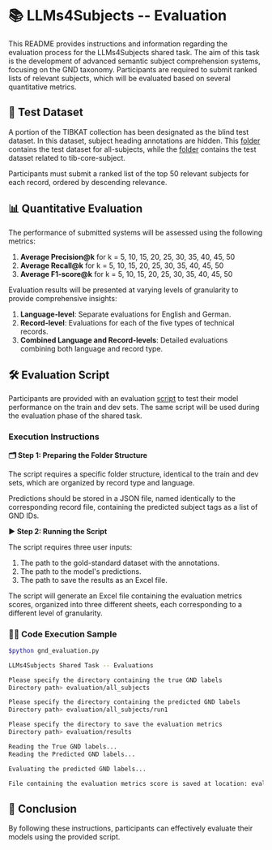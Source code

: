 # 📚 LLMs4Subjects -- Evaluation

This README provides instructions and information regarding the evaluation process for the LLMs4Subjects shared task. The aim of this task is the development of advanced semantic subject comprehension systems, focusing on the GND taxonomy. Participants are required to submit ranked lists of relevant subjects, which will be evaluated based on several quantitative metrics.

## 📂 Test Dataset

A portion of the TIBKAT collection has been designated as the blind test dataset. In this dataset, subject heading annotations are hidden. This [folder](../shared-task-datasets/TIBKAT/all-subjects/data/test) contains the test dataset for all-subjects, while the [folder](../shared-task-datasets/TIBKAT/tib-core-subjects/data/test) contains the test dataset related to tib-core-subject.

Participants must submit a ranked list of the top 50 relevant subjects for each record, ordered by descending relevance.

## 📊 Quantitative Evaluation

The performance of submitted systems will be assessed using the following metrics:

1. **Average Precision@k** for k = 5, 10, 15, 20, 25, 30, 35, 40, 45, 50
2. **Average Recall@k** for k = 5, 10, 15, 20, 25, 30, 35, 40, 45, 50
3. **Average F1-score@k** for k = 5, 10, 15, 20, 25, 30, 35, 40, 45, 50

Evaluation results will be presented at varying levels of granularity to provide comprehensive insights:

1. **Language-level**: Separate evaluations for English and German.
2. **Record-level**: Evaluations for each of the five types of technical records.
3. **Combined Language and Record-levels**: Detailed evaluations combining both language and record type.

## 🛠️ Evaluation Script

Participants are provided with an evaluation [script](scripts/llms4subjects-evaluation.py) to test their model performance on the train and dev sets. The same script will be used during the evaluation phase of the shared task.

### Execution Instructions

**🗂️ Step 1: Preparing the Folder Structure**

The script requires a specific folder structure, identical to the train and dev sets, which are organized by record type and language.

Predictions should be stored in a JSON file, named identically to the corresponding record file, containing the predicted subject tags as a list of GND IDs.

**▶️ Step 2: Running the Script**

The script requires three user inputs:

1. The path to the gold-standard dataset with the annotations.
2. The path to the model's predictions.
3. The path to save the results as an Excel file.

The script will generate an Excel file containing the evaluation metrics scores, organized into three different sheets, each corresponding to a different level of granularity.

### 🧑‍💻 Code Execution Sample

```bash
$python gnd_evaluation.py

LLMs4Subjects Shared Task -- Evaluations

Please specify the directory containing the true GND labels
Directory path> evaluation/all_subjects

Please specify the directory containing the predicted GND labels
Directory path> evaluation/all_subjects/run1

Please specify the directory to save the evaluation metrics
Directory path> evaluation/results

Reading the True GND labels...
Reading the Predicted GND labels...

Evaluating the predicted GND labels...

File containing the evaluation metrics score is saved at location: evaluation/results/evaluation_metrics.xlsx
```

## 🎯 Conclusion

By following these instructions, participants can effectively evaluate their models using the provided script.